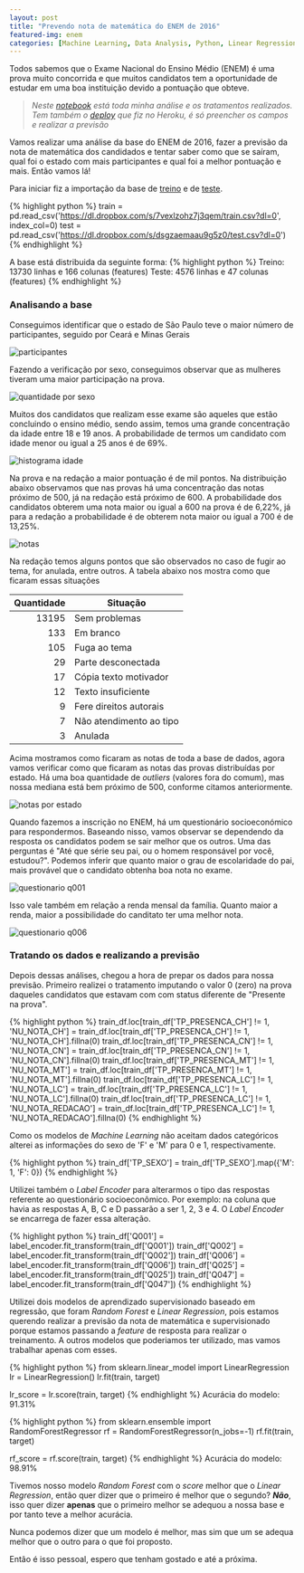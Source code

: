 ```yaml
---
layout: post
title: "Prevendo nota de matemática do ENEM de 2016"
featured-img: enem
categories: [Machine Learning, Data Analysis, Python, Linear Regression, Random Forest]
---
```

Todos sabemos que o Exame Nacional do Ensino Médio (ENEM) é uma prova muito concorrida e que muitos candidatos tem a oportunidade de estudar em uma boa instituição devido a pontuação que obteve. 

> *Neste [notebook](https://colab.research.google.com/drive/1beela9VdVWEcLPEDXUoo7LmFzrmpYxdz) está toda minha análise e os tratamentos realizados. Tem também o [deploy](https://portfolio-enem.herokuapp.com/) que fiz no Heroku, é só preencher os campos e realizar a previsão*

Vamos realizar uma análise da base do ENEM de 2016, fazer a previsão da nota de matemática dos candidados e tentar saber como que se saíram, qual foi o estado com mais participantes e qual foi a melhor pontuação e mais. Então vamos lá!

Para iniciar fiz a importação da base de [treino](https://dl.dropbox.com/s/7vexlzohz7j3qem/train.csv?dl=0) e de [teste](https://dl.dropbox.com/s/dsgzaemaau9g5z0/test.csv?dl=0).

{% highlight python %}
train = pd.read_csv('https://dl.dropbox.com/s/7vexlzohz7j3qem/train.csv?dl=0', index_col=0)
test = pd.read_csv('https://dl.dropbox.com/s/dsgzaemaau9g5z0/test.csv?dl=0')
{% endhighlight %}

A base está distribuida da seguinte forma:
{% highlight python %}
Treino: 13730 linhas e 166 colunas (features)
Teste: 4576 linhas e 47 colunas (features)
{% endhighlight %}

### Analisando a base

Conseguimos identificar que o estado de São Paulo teve o maior número de participantes, seguido por Ceará e Minas Gerais

![participantes](https://dl.dropbox.com/s/zcjxdicfy6tnxf8/candidatos_por_estado.png?dl=0)

Fazendo a verificação por sexo, conseguimos observar que as mulheres tiveram uma maior participação na prova.

![quantidade por sexo](https://dl.dropbox.com/s/zd5a5gxfud3mj4b/candidatos_por_sexo.png?dl=0)

Muitos dos candidatos que realizam esse exame são aqueles que estão concluindo o ensino médio, sendo assim, temos uma grande concentração da idade entre 18 e 19 anos. A probabilidade de termos um candidato com idade menor ou igual a 25 anos é de 69%.

![histograma idade](https://dl.dropbox.com/s/oesti6onck3o1nk/distribuicao_idade.png?dl=0)

Na prova e na redação a maior pontuação é de mil pontos. Na distribuição abaixo observamos que nas provas há uma concentração das notas próximo de 500, já na redação está próximo de 600. A probabilidade dos candidatos obterem uma nota maior ou igual a 600 na prova é de 6,22%, já para a redação a probabilidade é de obterem nota maior ou igual a 700 é de 13,25%.

![notas](https://dl.dropbox.com/s/qlob22eyx0tlx8j/notas.png?dl=0)

Na redação temos alguns pontos que são observados no caso de fugir ao tema, for anulada, entre outros. A tabela abaixo nos mostra como que ficaram essas situações

Quantidade|Situação
---:|---
13195|Sem problemas
133|Em branco
105|Fuga ao tema
29|Parte desconectada
17|Cópia texto motivador
12|Texto insuficiente
9|Fere direitos autorais
7|Não atendimento ao tipo
3|Anulada

Acima mostramos como ficaram as notas de toda a base de dados, agora vamos verificar como que ficaram as notas das provas distribuídas por estado. Há uma boa quantidade de *outliers* (valores fora do comum), mas nossa mediana está bem próximo de 500, conforme citamos anteriormente.

![notas por estado](https://dl.dropbox.com/s/cp7qbaj9w6y369b/notas_estados.png?dl=0)

Quando fazemos a inscrição no ENEM, há um questionário socioeconómico para respondermos. Baseando nisso, vamos observar se dependendo da resposta os candidatos podem se sair melhor que os outros. Uma das perguntas é "Até que série seu pai, ou o homem responsável por você, estudou?". Podemos inferir que quanto maior o grau de escolaridade do pai, mais provável que o candidato obtenha boa nota no exame.

![questionario q001](https://dl.dropbox.com/s/tz4vcr0mfnrclxw/Q001.png?dl=0)

Isso vale também em relação a renda mensal da família. Quanto maior a renda, maior a possibilidade do canditato ter uma melhor nota.

![questionario q006](https://dl.dropbox.com/s/6t33zko9q7ngxop/Q006.png?dl=0)

### Tratando os dados e realizando a previsão

Depois dessas análises, chegou a hora de prepar os dados para nossa previsão. 
Primeiro realizei o tratamento imputando o valor 0 (zero) na prova daqueles candidatos que estavam com com status diferente de "Presente na prova".

{% highlight python %}
train_df.loc[train_df['TP_PRESENCA_CH'] != 1, 'NU_NOTA_CH'] = train_df.loc[train_df['TP_PRESENCA_CH'] != 1, 'NU_NOTA_CH'].fillna(0)
train_df.loc[train_df['TP_PRESENCA_CN'] != 1, 'NU_NOTA_CN'] = train_df.loc[train_df['TP_PRESENCA_CN'] != 1, 'NU_NOTA_CN'].fillna(0)
train_df.loc[train_df['TP_PRESENCA_MT'] != 1, 'NU_NOTA_MT'] = train_df.loc[train_df['TP_PRESENCA_MT'] != 1, 'NU_NOTA_MT'].fillna(0)
train_df.loc[train_df['TP_PRESENCA_LC'] != 1, 'NU_NOTA_LC'] = train_df.loc[train_df['TP_PRESENCA_LC'] != 1, 'NU_NOTA_LC'].fillna(0)
train_df.loc[train_df['TP_PRESENCA_LC'] != 1, 'NU_NOTA_REDACAO'] = train_df.loc[train_df['TP_PRESENCA_LC'] != 1, 'NU_NOTA_REDACAO'].fillna(0)
{% endhighlight %}

Como os modelos de *Machine Learning* não aceitam dados categóricos alterei as informações do sexo de 'F' e 'M' para 0 e 1, respectivamente.

{% highlight python %}
train_df['TP_SEXO'] = train_df['TP_SEXO'].map({'M': 1, 'F': 0})
{% endhighlight %}

Utilizei também o *Label Encoder* para alterarmos o tipo das respostas referente ao questionário socioeconômico. Por exemplo: na coluna que havia as respostas A, B, C e D passarão a ser 1, 2, 3 e 4. O *Label Encoder* se encarrega de fazer essa alteração.

{% highlight python %}
train_df['Q001'] = label_encoder.fit_transform(train_df['Q001'])
train_df['Q002'] = label_encoder.fit_transform(train_df['Q002'])
train_df['Q006'] = label_encoder.fit_transform(train_df['Q006'])
train_df['Q025'] = label_encoder.fit_transform(train_df['Q025'])
train_df['Q047'] = label_encoder.fit_transform(train_df['Q047'])
{% endhighlight %}

Utilizei dois modelos de aprendizado supervisionado baseado em regressão, que foram *Random Forest* e *Linear Regression*, pois estamos querendo realizar a previsão da nota de matemática e supervisionado porque estamos passando a *feature* de resposta para realizar o treinamento. A outros modelos que poderiamos ter utilizado, mas vamos trabalhar apenas com esses.

{% highlight python %}
from sklearn.linear_model import LinearRegression
lr = LinearRegression()
lr.fit(train, target)

lr_score = lr.score(train, target)
{% endhighlight %}
Acurácia do modelo: 91.31%

{% highlight python %}
from sklearn.ensemble import RandomForestRegressor
rf = RandomForestRegressor(n_jobs=-1)
rf.fit(train, target)

rf_score = rf.score(train, target)
{% endhighlight %}
Acurácia do modelo: 98.91%

Tivemos nosso modelo *Random Forest* com o *score* melhor que o *Linear Regression*, então quer dizer que o primeiro é melhor que o segundo? ***Não***, isso quer dizer **apenas** que o primeiro melhor se adequou a nossa base e por tanto teve a melhor acurácia. 

Nunca podemos dizer que um modelo é melhor, mas sim que um se adequa melhor que o outro para o que foi proposto.

Então é isso pessoal, espero que tenham gostado e até a próxima.
